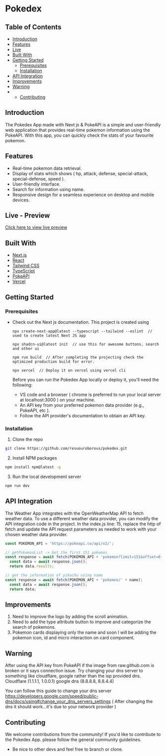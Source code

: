 # Pokedex

<!-- TABLE OF CONTENTS -->

## Table of Contents

- [Introduction](Introduction)
- [Features](Features)
- [Live](Live)
- [Built With](#built-with)
- [Getting Started](#getting-started)
  - [Prerequisites](#prerequisites)
  - [Installation](#installation)
- [API Integration](APIIntegration)
- [Improvements](#Improvements)
- [Warning](#Warning)
- - [Contributing](#Contributing)


## Introduction
The Pokedex App made with Next js & PokeAPI is a simple and user-friendly web application that provides real-time pokemon information using the PokeAPI.
With this app, you can quickly check the stats of your favourite pokemon.


## Features
- Real-time pokemon data retrieval.
- Display of stats which shows ( hp, attack, defense, special-attack, special-defense, speed ).
- User-friendly interface.
- Search for information using name.
- Responsive design for a seamless experience on desktop and mobile devices.


## Live - Preview
[Click here to view live preview](https://pokemon-madness-ng8tuxiy6-subhashs-projects-2c5f9e55.vercel.app/)





## Built With
- [Next.js](https://nextjs.org/)
- [React](https://reactjs.org/)
- [Tailwind CSS](https://tailwindcss.com/)
- [TypeScript](https://www.typescriptlang.org/)
- [PokeAPI](https://pokeapi.co/)
- [Vercel](https://vercel.com/)


## Getting Started

  ### Prerequisites
- Check out the Next js documentation.
  This project is created using
  ```
  npx create-next-app@latest --typescript --tailwind --eslint  //  used to create latest Next JS app

  npx shadcn-ui@latest init  // use this for awesome buttons, search and other ui

  npm run build  // After completing the projecting check the optimized production build for error.

  npx vercel  // Deploy it on vercel using vercel cli

  ```
  
  Before you can run the Pokedex App locally or deploy it, you'll need the following:
  - VS code and a browser ( chrome is preferred to run your local server at localhost:3000 ) on your machine.
  - An API key from your preferred pokemon data provider (e.g., PokeAPI, etc ).
  - Follow the API provider's documentation to obtain an API key.



### Installation

1. Clone the repo

```sh
git clone https://github.com/resuouroborous/pokedex.git
```

2. Install NPM packages

```sh
npm install npm@latest -g
```

3. Run the local development server 

```sh
npm run dev
```

   
## API Integration
The Weather App integrates with the OpenWeatherMap API to fetch weather data. To use a different weather data provider, you can modify the API integration code in the project.
In the index.js line: 15, replace the http of fetch and update the API request parameters as needed to work with your chosen weather data provider.

```Next.js
const POKEMON_API = 'https://pokeapi.co/api/v2/';

// getPokemonList -> Get the first 151 pokemon
const response = await fetch(POKEMON_API + 'pokemon?limit=151&offset=0'); /*you can set the limit according to your requirement */
  const data = await response.json();
  return data.results;

// get the information of pikachu using name
const response = await fetch(POKEMON_API + 'pokemon/' + name);
  const data = await response.json();
  return data;

```


## Improvements
1. Need to improve the logo by adding the scroll animation.
2. Need to add the type attribute button to improve and categorize the search of pokemons.
3. Pokemon cards displaying only the name and soon I will be adding the pokemon icon, id and micro interaction on card component.



## Warning
After using the API key from PokeAPI if the image from raw.github.com is broken or it says connection issue.
Try changing your dns server to something like cloudflare, google rather than the isp provided dns. Cloudflare (1.1.1.1, 1.0.0.1) google dns (8.8.8.8, 8.8.4.4)

You can follow this guide to change your dns server https://developers.google.com/speed/public-dns/docs/using#change_your_dns_servers_settings
( After changing the dns it should work...it's due to your network provider )


## Contributing
We welcome contributions from the community! If you'd like to contribute to the Pokedex App.
please follow the general community guidelines.
- Be nice to other devs and feel free to branch or clone.
